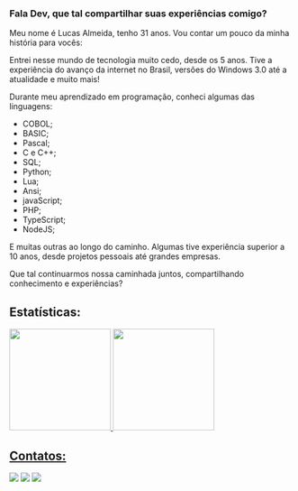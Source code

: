 ### Fala Dev, que tal compartilhar suas experiências comigo?

Meu nome é Lucas Almeida, tenho 31 anos. Vou contar um pouco da minha história para vocês:

Entrei nesse mundo de tecnologia muito cedo, desde os 5 anos. Tive a experiência do avanço da internet no Brasil, versões do Windows 3.0 até a atualidade e muito mais! 

Durante meu aprendizado em programação, conheci algumas das linguagens:

- COBOL;
- BASIC;
- Pascal;
- C e C++;
- SQL;
- Python;
- Lua;
- Ansi;
- javaScript;
- PHP;
- TypeScript;
- NodeJS;

E muitas outras ao longo do caminho. Algumas tive experiência superior a 10 anos, desde projetos pessoais até grandes empresas.

Que tal continuarmos nossa caminhada juntos, compartilhando conhecimento e experiências?

## Estatísticas:

<div>
<a href="https://github.com/lucas-movingpay">
<img height="180em" src="https://github-readme-stats.vercel.app/api/top-langs/?username=lucas-movingpay&layout=compact&langs_count=7&theme=dracula"/>
<img height="180em" src="https://github-readme-stats.vercel.app/api?username=lucas-movingpay&show_icons=true&theme=dracula&include_all_commits=true&count_private=true"/>
</div>

## Contatos:

<div>
<a href="https://www.youtube.com/channel/UCFZnmUUKRyN_WFKZedQ-yVg" target="_blank"><img src="https://img.shields.io/badge/YouTube-FF0000?style=for-the-badge&logo=youtube&logoColor=white" target="_blank"></a>
<a href="https://instagram.com/luhkete" target="_blank"><img src="https://img.shields.io/badge/-Instagram-%23E4405F?style=for-the-badge&logo=instagram&logoColor=white" target="_blank"></a>
<a href="https://www.linkedin.com/in/lucas-ronaldo-de-almeida-84166b39" target="_blank"><img src="https://img.shields.io/badge/-LinkedIn-%230077B5?style=for-the-badge&logo=linkedin&logoColor=white" target="_blank"></a>   
</div>

